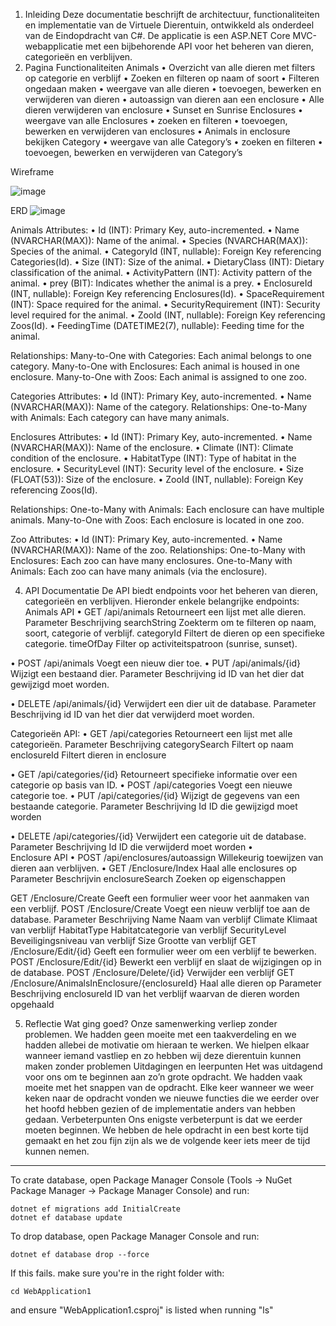 1. Inleiding
Deze documentatie beschrijft de architectuur, functionaliteiten en implementatie van de Virtuele Dierentuin, ontwikkeld als onderdeel van de Eindopdracht van C#. De applicatie is een ASP.NET Core MVC-webapplicatie met een bijbehorende API voor het beheren van dieren, categorieën en verblijven.
2. Pagina Functionaliteiten 
Animals
•	Overzicht van alle dieren met filters op categorie en verblijf
•	Zoeken en filteren op naam of soort
•	Filteren ongedaan maken
•	weergave van alle dieren
•	toevoegen, bewerken en verwijderen van dieren
•	autoassign van dieren aan een enclosure
•	Alle dieren verwijderen van enclosure
•	Sunset en Sunrise 
Enclosures 
•	weergave van alle Enclosures
•	zoeken en filteren
•	toevoegen, bewerken en verwijderen van enclosures
•	Animals in enclosure bekijken
Category 
•	weergave van alle Category’s
•	zoeken en filteren
•	toevoegen, bewerken en verwijderen van Category’s

Wireframe
 
![image](https://github.com/user-attachments/assets/6046438a-c9cf-4cf7-ac21-70ac908fd30b)


ERD
![image](https://github.com/user-attachments/assets/5d5f1977-8985-463c-83e7-aff66453480f)

 
Animals
Attributes:
•	Id (INT): Primary Key, auto-incremented.
•	Name (NVARCHAR(MAX)): Name of the animal.
•	Species (NVARCHAR(MAX)): Species of the animal.
•	CategoryId (INT, nullable): Foreign Key referencing Categories(Id).
•	Size (INT): Size of the animal.
•	DietaryClass (INT): Dietary classification of the animal.
•	ActivityPattern (INT): Activity pattern of the animal.
•	prey (BIT): Indicates whether the animal is a prey.
•	EnclosureId (INT, nullable): Foreign Key referencing Enclosures(Id).
•	SpaceRequirement (INT): Space required for the animal.
•	SecurityRequirement (INT): Security level required for the animal.
•	ZooId (INT, nullable): Foreign Key referencing Zoos(Id).
•	FeedingTime (DATETIME2(7), nullable): Feeding time for the animal.

Relationships:
Many-to-One with Categories: Each animal belongs to one category.
Many-to-One with Enclosures: Each animal is housed in one enclosure.
Many-to-One with Zoos: Each animal is assigned to one zoo.

Categories
Attributes:
•	Id (INT): Primary Key, auto-incremented.
•	Name (NVARCHAR(MAX)): Name of the category.
Relationships:
One-to-Many with Animals: Each category can have many animals.

Enclosures
Attributes:
•	Id (INT): Primary Key, auto-incremented.
•	Name (NVARCHAR(MAX)): Name of the enclosure.
•	Climate (INT): Climate condition of the enclosure.
•	HabitatType (INT): Type of habitat in the enclosure.
•	SecurityLevel (INT): Security level of the enclosure.
•	Size (FLOAT(53)): Size of the enclosure.
•	ZooId (INT, nullable): Foreign Key referencing Zoos(Id).

Relationships:
One-to-Many with Animals: Each enclosure can have multiple animals.
Many-to-One with Zoos: Each enclosure is located in one zoo.

Zoo
Attributes:
•	Id (INT): Primary Key, auto-incremented.
•	Name (NVARCHAR(MAX)): Name of the zoo.
Relationships:
One-to-Many with Enclosures: Each zoo can have many enclosures.
One-to-Many with Animals: Each zoo can have many animals (via the enclosure).

4. API Documentatie
De API biedt endpoints voor het beheren van dieren, categorieën en verblijven. Hieronder enkele belangrijke endpoints:
Animals API
•	GET /api/animals
Retourneert een lijst met alle dieren.
Parameter	Beschrijving
searchString	Zoekterm om te filteren op naam, soort, categorie of verblijf.
categoryId	Filtert de dieren op een specifieke categorie.
timeOfDay	Filter op activiteitspatroon (sunrise, sunset).

•	POST /api/animals
Voegt een nieuw dier toe.
•	PUT /api/animals/{id}
Wijzigt een bestaand dier.
Parameter	Beschrijving
id	ID van het dier dat gewijzigd moet worden.

•	DELETE /api/animals/{id}
Verwijdert een dier uit de database.
Parameter	Beschrijving
id	ID van het dier dat verwijderd moet worden.

Categorieën API:
•	GET /api/categories
Retourneert een lijst met alle categorieën.
Parameter	Beschrijving
categorySearch	Filtert op naam
enclosureId	Filtert dieren in enclosure


•	GET /api/categories/{id}
Retourneert specifieke informatie over een categorie op basis van ID.
•	POST /api/categories
Voegt een nieuwe categorie toe.
•	PUT /api/categories/{id}
Wijzigt de gegevens van een bestaande categorie.
Parameter	Beschrijving
Id	ID die gewijzigd moet worden

•	DELETE /api/categories/{id}
Verwijdert een categorie uit de database.
Parameter	Beschrijving
Id	ID die verwijderd moet worden
•	
Enclosure API
•	POST /api/enclosures/autoassign
Willekeurig toewijzen van dieren aan verblijven.
•	GET /Enclosure/Index
Haal alle enclosures op
Parameter	Beschrijvin
enclosureSearch	Zoeken op eigenschappen 

GET /Enclosure/Create
Geeft een formulier weer voor het aanmaken van een verblijf.
POST /Enclosure/Create
Voegt een nieuw verblijf toe aan de database.
Parameter	Beschrijving
Name	Naam van verblijf
Climate	Klimaat van verblijf
HabitatType	Habitatcategorie van verblijf
SecurityLevel	Beveiligingsniveau van verblijf
Size	Grootte van verblijf
GET /Enclosure/Edit/{id}
Geeft een formulier weer om een verblijf te bewerken.
POST /Enclosure/Edit/{id}
Bewerkt een verblijf en slaat de wijzigingen op in de database.
POST /Enclosure/Delete/{id}
Verwijder een verblijf
GET /Enclosure/AnimalsInEnclosure/{enclosureId}
Haal alle dieren op
Parameter	Beschrijving
enclosureId	ID van het verblijf waarvan de dieren worden opgehaald

5. Reflectie
Wat ging goed?
Onze samenwerking verliep zonder problemen. We hadden geen moeite met een taakverdeling en we hadden allebei de motivatie om hieraan te werken. We hielpen elkaar wanneer iemand vastliep en zo hebben wij deze dierentuin kunnen maken zonder problemen 
Uitdagingen en leerpunten
Het was uitdagend voor ons om te beginnen aan zo’n grote opdracht. We hadden vaak moeite met het snappen van de opdracht. Elke keer wanneer we weer keken naar de opdracht vonden we nieuwe functies die we eerder over het hoofd hebben gezien of de implementatie anders van hebben gedaan.
Verbeterpunten
 Ons enigste verbeterpunt is dat we eerder moeten beginnen. We hebben de hele opdracht in een best korte tijd gemaakt en het zou fijn zijn als we de volgende keer iets meer de tijd kunnen nemen.


------------------------------------------------------------------------------


To crate database, open Package Manager Console (Tools -> NuGet Package Manager -> Package Manager Console) and run: 
```
dotnet ef migrations add InitialCreate
dotnet ef database update
```
To drop database, open Package Manager Console and run:
```
dotnet ef database drop --force
```
If this fails. make sure you're in the right folder with:
```
cd WebApplication1
```
and ensure "WebApplication1.csproj" is listed when running "ls"
